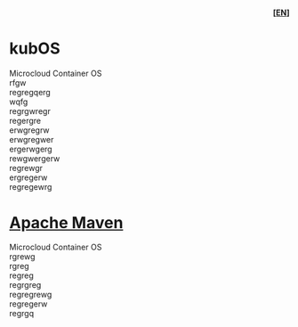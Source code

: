 #### <div dir="rtl">[[EN](https://github.com/flydock/kubos#readme)]</div>
# kubOS
Microcloud Container OS\
rfgw\
regregqerg\
wqfg\
regrgwregr\
regergre\
erwgregrw\
erwgregwer\
ergerwgerg\
rewgwergerw\
regrewgr\
ergregerw\
regregewrg

# [Apache Maven](https://maven.apache.org/)
Microcloud Container OS\
rgrewg\
rgreg\
regreg\
regrgreg\
regregrewg\
regregerw\
regrgq
